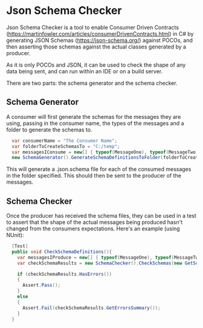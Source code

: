 # Json Schema Checker

Json Schema Checker is a tool to enable Consumer Driven Contracts (https://martinfowler.com/articles/consumerDrivenContracts.html) in C# by generating JSON Schemas (https://json-schema.org/) against POCOs, and then asserting those schemas against the actual classes generated by a producer.

As it is only POCOs and JSON, it can be used to check the shape of any data being sent, and can run within an IDE or on a build server.

There are two parts: the schema generator and the schema checker.

## Schema Generator
A consumer will first generate the schemas for the messages they are using, passing in the consumer name, the types of the messages and a folder to generate the schemas to.

```C#
  var consumerName = "The Consumer Name";
  var folderToCreateSchemasTo = "C:/temp";
  var messagesIConsume = new[] { typeof(MessageOne), typeof(MessageTwo) };
  new SchemaGenerator().GenerateSchemaDefinitionsToFolder(folderToCreateSchemasTo, consumerName, messagesIConsume);
```

This will generate a .json.schema file for each of the consumed messages in the folder specified. This should then be sent to the producer of the messages.

## Schema Checker
Once the producer has received the schema files, they can be used in a test to assert that the shape of the actual messages being produced hasn't changed from the consumers expectations. Here's an example (using NUnit):

```C#
  [Test]
  public void CheckSchemaDefinitions(){
    var messagesIProduce = new[] { typeof(MessageOne), typeof(MessageTwo) };
    var checkSchemaResults = new SchemaChecker().CheckSchemas(new GetSchemaDefintionsFromFolder("C:/PathToSchemas"), messagesIProduce);

    if (checkSchemaResults.HasErrors())
    {
      Assert.Pass();
    }
    else
    {
      Assert.Fail(checkSchemaResults.GetErrorsSummary());
    }
  }
```
